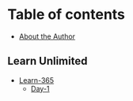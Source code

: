 # Table of contents

* [About the Author](README.md)

## Learn Unlimited

* [Learn-365](learn-unlimited/learn-365/README.md)
  * [Day-1](learn-unlimited/learn-365/day-1.md)
